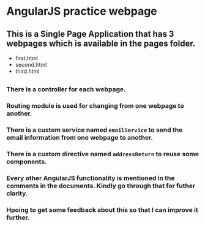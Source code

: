 # AngularJS practice webpage
##
## This is a Single Page Application that has 3 webpages which is available in the pages folder.
- first.html
- second.html
- third.html
##
### There is a controller for each webpage.
### Routing module is used for changing from one webpage to another.
### There is a custom service named `emailService` to send the email information from one webpage to another.
### There is a custom directive named `addressReturn` to reuse some components.
### Every other AngularJS functionality is mentioned in the comments in the documents. Kindly go through that for futher clarity.
### Hpoing to get some feedback about this so that I can improve it further.